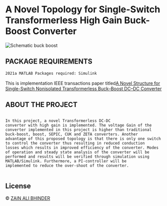 # A Novel Topology for Single-Switch Transformerless High Gain Buck-Boost Converter

![Schematic buck boost](https://github.com/zainalibhinder/A-Novel-Topology-for-Single-Switch-Transformerless-High-Gain-Buck-Boost-Converter/assets/109630795/50977b47-6b89-425e-873c-c37cdf20188f)


## PACKAGE REQUIREMENTS

```bash
2021a MATLAB Packages required: Simulink
```

This is implementation IEEE transactions paper titled[A Novel Structure for Single-Switch Nonisolated
Transformerless Buck–Boost DC–DC Converter](https://ieeexplore.ieee.org/stamp/stamp.jsp?tp=&arnumber=7564479&tag=1)
## ABOUT THE PROJECT

```

In this project, a novel Transformerless DC-DC
converter with high gain is implemented. The voltage Gain of the
converter implemented in this project is higher than traditional
buck-boost, boost, SEPIC, CUK and ZETA converters. Another
advantage of this proposed topology is that there is only one switch
to control the converter thus resulting in reduced conduction
losses which results in improved efficiency of the converter. Modes
of operation and steady state analysis of the converter will be
performed and results will be verified through simulation using
MATLAB/Simulink. Furthermore, a PI-controller will be
implemented to reduce the over-shoot of the converter.


```



## License
&copy; 
[ZAIN ALI BHINDER](https://github.com/ZAINALIBHINDER)

